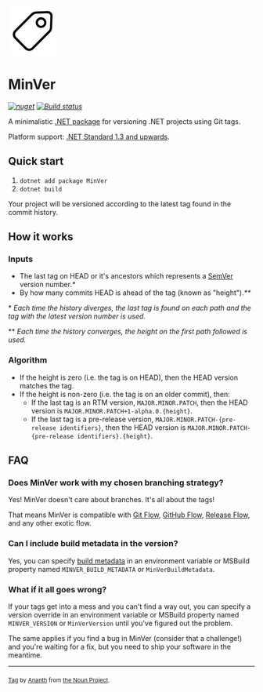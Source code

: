 <img src="assets/min-ver.png" width="100" />

# MinVer

_[![nuget](https://img.shields.io/nuget/v/MinVer.svg?style=flat)](https://www.nuget.org/packages/MinVer)_
_[![Build status](https://ci.appveyor.com/api/projects/status/0ai8j3x4tg6w3ima/branch/master?svg=true)](https://ci.appveyor.com/project/adamralph/min-ver/branch/master)_

A minimalistic [.NET package](https://www.nuget.org/packages/MinVer) for versioning .NET projects using Git tags.

Platform support: [.NET Standard 1.3 and upwards](https://docs.microsoft.com/en-us/dotnet/standard/net-standard).

## Quick start

1. `dotnet add package MinVer`
2. `dotnet build`

Your project will be versioned according to the latest tag found in the commit history.

## How it works

### Inputs

- The last tag on HEAD or it's ancestors which represents a [SemVer](https://semver.org) version number._\*_
- By how many commits HEAD is ahead of the tag (known as "height")._\*\*_

\* _Each time the history diverges, the last tag is found on each path and the tag with the latest version number is used._

\*\* _Each time the history converges, the height on the first path followed is used._

### Algorithm

- If the height is zero (i.e. the tag is on HEAD), then the HEAD version matches the tag.
- If the height is non-zero (i.e. the tag is on an older commit), then:
  - If the last tag is an RTM version, `MAJOR.MINOR.PATCH`, then the HEAD version is `MAJOR.MINOR.PATCH+1-alpha.0.{height}`.
  - If the last tag is a pre-release version, `MAJOR.MINOR.PATCH-{pre-release identifiers}`, then the HEAD version is `MAJOR.MINOR.PATCH-{pre-release identifiers}.{height}`.

## FAQ

### Does MinVer work with my chosen branching strategy?

Yes! MinVer doesn't care about branches. It's all about the tags!

That means MinVer is compatible with [Git Flow](https://nvie.com/posts/a-successful-git-branching-model/), [GitHub Flow](https://guides.github.com/introduction/flow/), [Release Flow](https://docs.microsoft.com/en-us/azure/devops/learn/devops-at-microsoft/release-flow), and any other exotic flow.

### Can I include build metadata in the version?

Yes, you can specify [build metadata](https://semver.org/#spec-item-10) in an environment variable or MSBuild property named `MINVER_BUILD_METADATA` or `MinVerBuildMetadata`.

### What if it all goes wrong?

If your tags get into a mess and you can't find a way out, you can specify a version override in an environment variable or MSBuild property named `MINVER_VERSION` or `MinVerVersion` until you've figured out the problem.

The same applies if you find a bug in MinVer (consider that a challenge!) and you're waiting for a fix, but you need to ship your software in the meantime.

---

<sub>[Tag](https://thenounproject.com/term/tag/938952) by [Ananth](https://thenounproject.com/ananthshas/) from [the Noun Project](https://thenounproject.com/).</sub>
